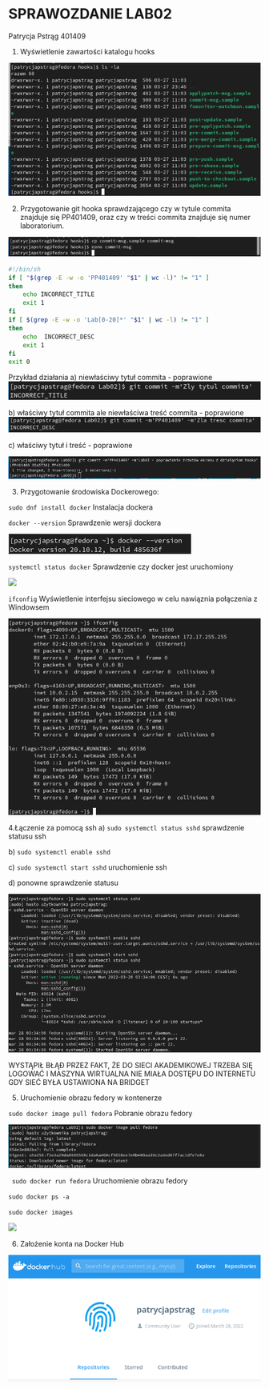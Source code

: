 # SPRAWOZDANIE LAB02 
Patrycja Pstrąg 401409

1. Wyświetlenie zawartości katalogu hooks

![PLOT](Screenshot01.png)

2. Przygotowanie git hooka sprawdzającego czy w tytule commita znajduje się PP401409, oraz czy w treści commita znajduje się numer laboratorium.

![](SCreenshot02.png)

```sh
#!/bin/sh
if [ "$(grep -E -w -o 'PP401409' "$1" | wc -l)" != "1" ]
then
    echo INCORRECT_TITLE
    exit 1
fi
if [ $(grep -E -w -o 'Lab[0-20]*' "$1" | wc -l) != "1" ]
then
    echo  INCORRECT_DESC
    exit 1
fi
exit 0
```

Przykład działania
a) niewłaściwy tytuł commita - poprawione
![](Screenshot03.png)

b) właściwy tytuł commita ale niewłaściwa treść commita - poprawione
![](Screenshot04.png)

c) właściwy tytuł i treść - poprawione

![](Screenshot05.png)

3. Przygotowanie środowiska Dockerowego:

`sudo dnf install docker` Instalacja dockera

`docker --version` Sprawdzenie wersji dockera

![](Screenshot06.png)

`systemctl status docker` Sprawdzenie czy docker jest uruchomiony

![](Screenshot07.png)

`ifconfig` Wyświetlenie interfejsu sieciowego w celu nawiąznia połączenia z Windowsem

![](Screenshot08.png)

4.Łączenie za pomocą ssh
a) `sudo systemctl status sshd` sprawdzenie statusu ssh

b) `sudo systemctl enable sshd`

c) `sudo systemctl start sshd` uruchomienie ssh

d) ponowne sprawdzenie statusu

![](Screenshot09.png)

WYSTĄPIŁ BŁĄÐ PRZEZ FAKT, ŻE DO SIECI AKADEMIKOWEJ TRZEBA SIĘ LOGOWAĆ I MASZYNA WIRTUALNA NIE MIAŁA DOSTĘPU DO INTERNETU GDY SIEĆ BYŁA USTAWIONA NA BRIDGET

5. Uruchomienie obrazu fedory w kontenerze

`sudo docker image pull fedora`
Pobranie obrazu fedory

![](Screenshot10.png)

` sudo docker run fedora`
Uruchomienie obrazu fedory

`sudo docker ps -a`

`sudo docker images`

![](Screenshot11.png)


6. Założenie konta na Docker Hub

![](Screenshot12.png)



